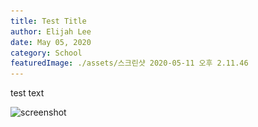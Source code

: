```yaml
---
title: Test Title
author: Elijah Lee
date: May 05, 2020
category: School
featuredImage: ./assets/스크린샷 2020-05-11 오후 2.11.46
---
```

test text 

![screenshot](assets/스크린샷-2020-05-11-오후-2.11.46.png "test image")